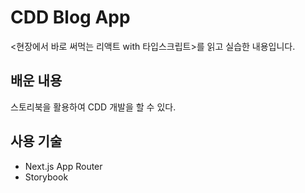 # CDD Blog App

<현장에서 바로 써먹는 리액트 with 타입스크립트>를 읽고 실습한 내용입니다.

## 배운 내용

스토리북을 활용하여 CDD 개발을 할 수 있다.

## 사용 기술

- Next.js App Router
- Storybook

